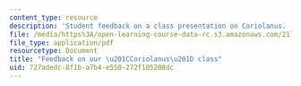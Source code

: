 ```yaml
---
content_type: resource
description: 'Student feedback on a class presentation on Coriolanus. '
file: /media/https%3A/open-learning-course-data-rc.s3.amazonaws.com/21l-010-writing-with-shakespeare-fall-2010/727adedc8f1ba7b4e550272f105208dc_MIT21L_010F10_assn11.pdf
file_type: application/pdf
resourcetype: Document
title: "Feedback on our \u201CCoriolanus\u201D class"
uid: 727adedc-8f1b-a7b4-e550-272f105208dc
---
```


